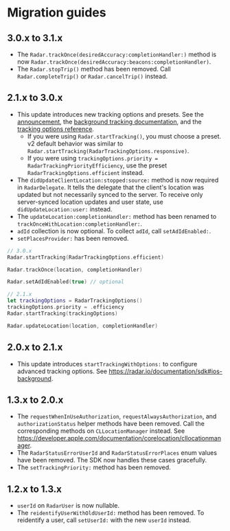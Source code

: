 # Migration guides

## 3.0.x to 3.1.x

- The `Radar.trackOnce(desiredAccuracy:completionHandler:)` method is now `Radar.trackOnce(desiredAccuracy:beacons:completionHandler)`.
- The `Radar.stopTrip()` method has been removed. Call `Radar.completeTrip()` or `Radar.cancelTrip()` instead.

## 2.1.x to 3.0.x

- This update introduces new tracking options and presets. See the [announcement](https://radar.io/blog/open-source-radar-sdk-v3-custom-tracking-options-public-beta), the [background tracking documentation](https://radar.io/documentation/sdk-v3#ios-background), and the [tracking options reference](https://radar.io/documentation/sdk/tracking#ios).
  - If you were using `Radar.startTracking()`, you must choose a preset. v2 default behavior was similar to `Radar.startTracking(RadarTrackingOptions.responsive)`.
  - If you were using `trackingOptions.priority = RadarTrackingPriorityEfficiency`, use the preset `RadarTrackingOptions.efficient` instead.
- The `didUpdateClientLocation:stopped:source:` method is now required in `RadarDelegate`. It tells the delegate that the client's location was updated but not necessarily synced to the server. To receive only server-synced location updates and user state, use `didUpdateLocation:user:` instead.
- The `updateLocation:completionHandler:` method has been renamed to `trackOnceWithLocation:completionHandler:`.
- `adId` collection is now optional. To collect `adId`, call `setAdIdEnabled:`.
- `setPlacesProvider:` has been removed.

```swift
// 3.0.x
Radar.startTracking(RadarTrackingOptions.efficient)

Radar.trackOnce(location, completionHandler)

Radar.setAdIdEnabled(true) // optional

// 2.1.x
let trackingOptions = RadarTrackingOptions()
trackingOptions.priority = .efficiency
Radar.startTracking(trackingOptions)

Radar.updateLocation(location, completionHandler)
```

## 2.0.x to 2.1.x

- This update introduces `startTrackingWithOptions:` to configure advanced tracking options. See https://radar.io/documentation/sdk#ios-background.

## 1.3.x to 2.0.x

- The `requestWhenInUseAuthorization`, `requestAlwaysAuthorization`, and `authorizationStatus` helper methods have been removed. Call the corresponding methods on `CLLocationManager` instead. See https://developer.apple.com/documentation/corelocation/cllocationmanager.
- The `RadarStatusErrorUserId` and `RadarStatusErrorPlaces` enum values have been removed. The SDK now handles these cases gracefully.
- The `setTrackingPriority:` method has been removed.

## 1.2.x to 1.3.x

- `userId` on `RadarUser` is now nullable.
- The `reidentifyUserWithOldUserId:` method has been removed. To reidentify a user, call `setUserId:` with the new `userId` instead.
